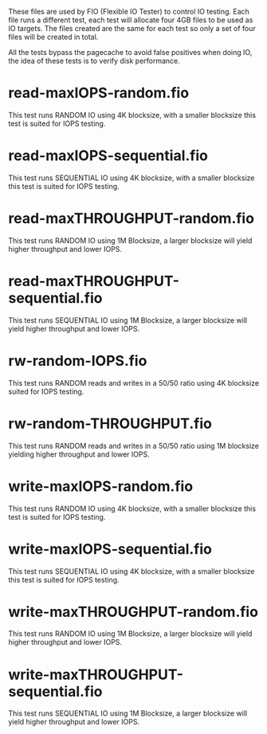 These files are used by FIO (Flexible IO Tester) to control IO testing. Each file runs a different test, each test will allocate four 4GB files to be used as IO targets. The files created are the same for each test so only a set of four files will be created in total.

All the tests bypass the pagecache to avoid false positives when doing IO, the idea of these tests is to verify disk performance.


# read-maxIOPS-random.fio 
This test runs RANDOM IO using 4K blocksize, with a smaller blocksize this test is suited for IOPS testing.
# read-maxIOPS-sequential.fio 	
This test runs SEQUENTIAL IO using 4K blocksize, with a smaller blocksize this test is suited for IOPS testing.
# read-maxTHROUGHPUT-random.fio 	
This test runs RANDOM IO using 1M Blocksize, a larger blocksize will yield higher throughput and lower IOPS.
# read-maxTHROUGHPUT-sequential.fio 	
This test runs SEQUENTIAL IO using 1M Blocksize, a larger blocksize will yield higher throughput and lower IOPS.
# rw-random-IOPS.fio 	
This test runs RANDOM reads and writes in a 50/50 ratio using 4K blocksize suited for IOPS testing.
# rw-random-THROUGHPUT.fio 	
This test runs RANDOM reads and writes in a 50/50 ratio using 1M blocksize yielding higher throughput and lower IOPS.
# write-maxIOPS-random.fio
This test runs RANDOM IO using 4K blocksize, with a smaller blocksize this test is suited for IOPS testing.
# write-maxIOPS-sequential.fio 	
This test runs SEQUENTIAL IO using 4K blocksize, with a smaller blocksize this test is suited for IOPS testing.
# write-maxTHROUGHPUT-random.fio 	
This test runs RANDOM IO using 1M Blocksize, a larger blocksize will yield higher throughput and lower IOPS.
# write-maxTHROUGHPUT-sequential.fio 	
This test runs SEQUENTIAL IO using 1M Blocksize, a larger blocksize will yield higher throughput and lower IOPS.
